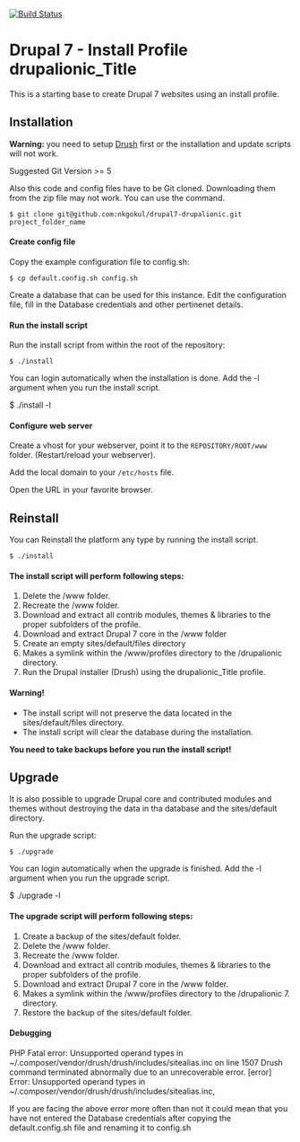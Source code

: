 [![Build Status](https://travis-ci.org/zero2one/drupal7-drupalionic.svg)](https://travis-ci.org/zero2one/drupal7-drupalionic)

# Drupal 7 - Install Profile drupalionic_Title

This is a starting base to create Drupal 7 websites using an install profile.


## Installation

**Warning:** you need to setup [Drush](https://github.com/drush-ops/drush)
first or the installation and update scripts will not work.

Suggested Git Version >= 5

Also this code and config files have to be Git cloned. Downloading them
from the zip file may not work. You can use the command.

	$ git clone git@github.com:nkgokul/drupal7-drupalionic.git project_folder_name

#### Create config file

Copy the example configuration file to config.sh:

	$ cp default.config.sh config.sh

Create a database that can be used for this instance.
Edit the configuration file, fill in the Database credentials and other
pertinenet details.


#### Run the install script

Run the install script from within the root of the repository:

	$ ./install

You can login automatically when the installation is done. Add the -l argument
when you run the install script.

  $ ./install -l


#### Configure web server

Create a vhost for your webserver, point it to the `REPOSITORY/ROOT/www` folder.
(Restart/reload your webserver).

Add the local domain to your ```/etc/hosts``` file.

Open the URL in your favorite browser.



## Reinstall

You can Reinstall the platform any type by running the install script.

	$ ./install


#### The install script will perform following steps:

1. Delete the /www folder.
2. Recreate the /www folder.
3. Download and extract all contrib modules, themes & libraries to the proper
   subfolders of the profile.
4. Download and extract Drupal 7 core in the /www folder
5. Create an empty sites/default/files directory
6. Makes a symlink within the /www/profiles directory to the /drupalionic
   directory.
7. Run the Drupal installer (Drush) using the drupalionic_Title profile.

#### Warning!

* The install script will not preserve the data located in the
  sites/default/files directory.
* The install script will clear the database during the installation.

**You need to take backups before you run the install script!**



## Upgrade

It is also possible to upgrade Drupal core and contributed modules and themes
without destroying the data in tha database and the sites/default directory.

Run the upgrade script:

	$ ./upgrade

You can login automatically when the upgrade is finished. Add the -l argument
when you run the upgrade script.

  $ ./upgrade -l


#### The upgrade script will perform following steps:

1. Create a backup of the sites/default folder.
2. Delete the /www folder.
3. Recreate the /www folder.
4. Download and extract all contrib modules, themes & libraries to the proper
   subfolders of the profile.
5. Download and extract Drupal 7 core in the /www folder.
6. Makes a symlink within the /www/profiles directory to the
   /drupalionic 7. directory.
7. Restore the backup of the sites/default folder.

#### Debugging
PHP Fatal error:  Unsupported operand types in ~/.composer/vendor/drush/drush/includes/sitealias.inc on line 1507
Drush command terminated abnormally due to an unrecoverable error.                                                                   [error]
Error: Unsupported operand types in ~/.composer/vendor/drush/drush/includes/sitealias.inc,

If you are facing the above error more often than not it could mean that you have not entered the Database credentials after copying the
default.config.sh file and renaming it to config.sh
